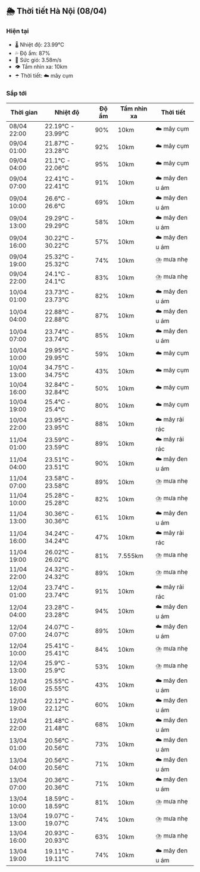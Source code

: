 ## 🌦️ Thời tiết Hà Nội (08/04)

### Hiện tại

- 🌡️ Nhiệt độ: 23.99℃
- 💦 Độ ẩm: 87%
- 💨 Sức gió: 3.58m/s
- 👁️ Tầm nhìn xa: 10km
- ☂️ Thời tiết: ☁️ mây cụm

### Sắp tới

| Thời gian | Nhiệt độ | Độ ẩm | Tầm nhìn xa | Thời tiết |
| --- | --- | --- | --- | --- |
| 08/04 22:00 | 22.19℃ - 23.99℃ | 90% | 10km | ☁️ mây cụm |
| 09/04 01:00 | 21.87℃ - 23.28℃ | 92% | 10km | ☁️ mây cụm |
| 09/04 04:00 | 21.1℃ - 22.06℃ | 95% | 10km | ☁️ mây cụm |
| 09/04 07:00 | 22.41℃ - 22.41℃ | 91% | 10km | ☁️ mây đen u ám |
| 09/04 10:00 | 26.6℃ - 26.6℃ | 69% | 10km | ☁️ mây đen u ám |
| 09/04 13:00 | 29.29℃ - 29.29℃ | 58% | 10km | ☁️ mây đen u ám |
| 09/04 16:00 | 30.22℃ - 30.22℃ | 57% | 10km | ☁️ mây đen u ám |
| 09/04 19:00 | 25.32℃ - 25.32℃ | 74% | 10km | ⛈️ mưa nhẹ |
| 09/04 22:00 | 24.1℃ - 24.1℃ | 83% | 10km | ⛈️ mưa nhẹ |
| 10/04 01:00 | 23.73℃ - 23.73℃ | 82% | 10km | ☁️ mây đen u ám |
| 10/04 04:00 | 22.88℃ - 22.88℃ | 87% | 10km | ☁️ mây đen u ám |
| 10/04 07:00 | 23.74℃ - 23.74℃ | 85% | 10km | ☁️ mây đen u ám |
| 10/04 10:00 | 29.95℃ - 29.95℃ | 59% | 10km | ☁️ mây cụm |
| 10/04 13:00 | 34.75℃ - 34.75℃ | 43% | 10km | ☁️ mây cụm |
| 10/04 16:00 | 32.84℃ - 32.84℃ | 50% | 10km | ☁️ mây cụm |
| 10/04 19:00 | 25.4℃ - 25.4℃ | 80% | 10km | ☁️ mây cụm |
| 10/04 22:00 | 23.95℃ - 23.95℃ | 88% | 10km | ☁️ mây rải rác |
| 11/04 01:00 | 23.59℃ - 23.59℃ | 89% | 10km | ☁️ mây rải rác |
| 11/04 04:00 | 23.51℃ - 23.51℃ | 90% | 10km | ☁️ mây đen u ám |
| 11/04 07:00 | 23.58℃ - 23.58℃ | 89% | 10km | ⛈️ mưa nhẹ |
| 11/04 10:00 | 25.28℃ - 25.28℃ | 82% | 10km | ⛈️ mưa nhẹ |
| 11/04 13:00 | 30.36℃ - 30.36℃ | 61% | 10km | ☁️ mây đen u ám |
| 11/04 16:00 | 34.24℃ - 34.24℃ | 47% | 10km | ☁️ mây rải rác |
| 11/04 19:00 | 26.02℃ - 26.02℃ | 81% | 7.555km | ⛈️ mưa nhẹ |
| 11/04 22:00 | 24.32℃ - 24.32℃ | 89% | 10km | ⛈️ mưa nhẹ |
| 12/04 01:00 | 23.74℃ - 23.74℃ | 91% | 10km | ☁️ mây rải rác |
| 12/04 04:00 | 23.28℃ - 23.28℃ | 94% | 10km | ☁️ mây đen u ám |
| 12/04 07:00 | 24.07℃ - 24.07℃ | 89% | 10km | ☁️ mây đen u ám |
| 12/04 10:00 | 25.41℃ - 25.41℃ | 84% | 10km | ⛈️ mưa nhẹ |
| 12/04 13:00 | 25.9℃ - 25.9℃ | 53% | 10km | ⛈️ mưa nhẹ |
| 12/04 16:00 | 25.55℃ - 25.55℃ | 43% | 10km | ☁️ mây đen u ám |
| 12/04 19:00 | 22.12℃ - 22.12℃ | 60% | 10km | ☁️ mây đen u ám |
| 12/04 22:00 | 21.48℃ - 21.48℃ | 68% | 10km | ☁️ mây đen u ám |
| 13/04 01:00 | 20.56℃ - 20.56℃ | 73% | 10km | ☁️ mây đen u ám |
| 13/04 04:00 | 20.56℃ - 20.56℃ | 71% | 10km | ☁️ mây đen u ám |
| 13/04 07:00 | 20.36℃ - 20.36℃ | 71% | 10km | ☁️ mây đen u ám |
| 13/04 10:00 | 18.59℃ - 18.59℃ | 81% | 10km | ⛈️ mưa nhẹ |
| 13/04 13:00 | 19.07℃ - 19.07℃ | 74% | 10km | ⛈️ mưa nhẹ |
| 13/04 16:00 | 20.93℃ - 20.93℃ | 63% | 10km | ⛈️ mưa nhẹ |
| 13/04 19:00 | 19.11℃ - 19.11℃ | 74% | 10km | ☁️ mây đen u ám |

